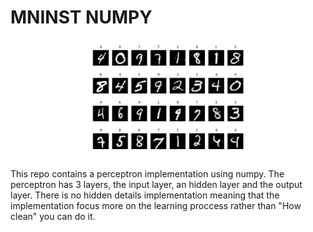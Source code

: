 # MNINST NUMPY

<p align="center" style="width:100%">
    <img src="./assets/predictions.png" style="width:50%">
</p>

This repo contains a perceptron implementation using numpy. The perceptron has 3 layers, the input layer, an hidden layer and the output layer. There is no hidden details implementation meaning that the implementation focus more on the learning proccess rather than "How clean" you can do it.

